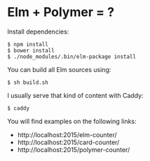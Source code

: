 # Elm + Polymer = ?

Install dependencies:

    $ npm install
    $ bower install
    $ ./node_modules/.bin/elm-package install

You can build all Elm sources using:

    $ sh build.sh

I usually serve that kind of content with Caddy:

    $ caddy

You will find examples on the following links:

 - http://localhost:2015/elm-counter/
 - http://localhost:2015/card-counter/
 - http://localhost:2015/polymer-counter/
